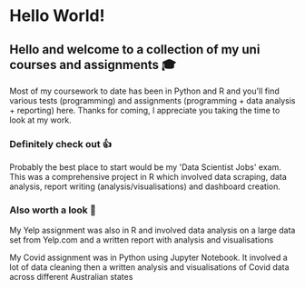 # Hello World!

## Hello and welcome to a collection of my uni courses and assignments :mortar_board:

Most of my coursework to date has been in Python and R and you'll find various tests (programming) and assignments (programming + data analysis + reporting) here.
Thanks for coming, I appreciate you taking the time to look at my work.

### Definitely  check out :thumbsup:
Probably the best place to start would be my 'Data Scientist Jobs' exam. This was a comprehensive project in R which involved data scraping, data analysis, report writing (analysis/visualisations) and dashboard creation.

### Also worth a look :eyes:
My Yelp assignment was also in R and involved data analysis on a large data set from Yelp.com and a written report with analysis and visualisations

My Covid assignment was in Python using Jupyter Notebook. It involved a lot of data cleaning then a written analysis and visualisations of Covid data across different Australian states
